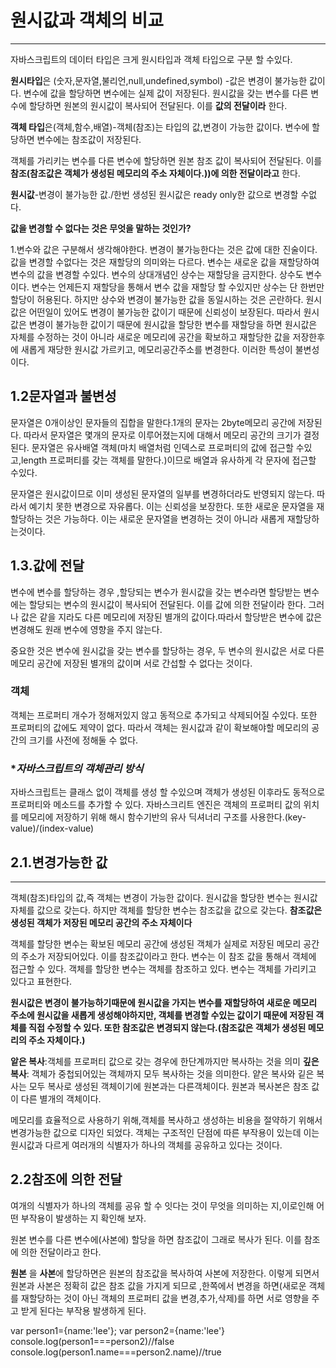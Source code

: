 # 원시값과 객체의 비교

<hr>

자바스크립트의 데이터 타입은 크게 원시타입과 객체 타입으로 구분 할 수있다.

**원시타입**은 (숫자,문자열,불리언,null,undefined,symbol) -값은 변경이 불가능한 값이다. 변수에 값을 할당하면 변수에는 실제 값이 저장된다. 
원시값을 갖는 변수를 다른 변수에 할당하면 원본의 원시값이 복사되어 전달된다.
이를 **값의 전달이라** 한다. 

**객체 타입**은(객체,함수,배열)-객체(참조)는 타입의 값,변경이 가능한 값이다. 변수에 할당하면 변수에는 참조값이 저장된다.

객체를 가리키는 변수를 다른 변수에 할당하면 원본 참조 값이 복사되어 전달된다. 이를  **참조(참조값은 객체가 생성된 메모리의 주소 자체이다.))에 의한 전달이라고** 한다.



**원시값**-변경이 불가능한 값./한번 생성된 원시값은 ready only한 값으로 변경할 수없다.

**값을 변경할 수 없다는 것은 무엇을 말하는 것인가?**

1.변수와 값은 구분해서 생각해야한다. 변경이 불가능한다는 것은 값에 대한 진술이다.
값을 변경할 수없다는 것은 재할당의 의미와는 다르다. 변수는 새로운 값을 재할당하여  변수의 값을 변경할 수있다. 변수의 상대개념인 상수는 재할당을 금지한다. 상수도 변수이다. 변수는 언제든지 재할당을 통해서 변수 값을 재할당 할 수있지만 상수는 단 한번만 할당이 허용된다. 
하지만 상수와 변경이 불가능한 값을 동일시하는 것은 곤란하다. 원시값은 어떤일이 있어도 변경이 불가능한 값이기 때문에 신뢰성이 보장된다.
따라서 원시값은 변경이 불가능한 값이기 때문에 원시값을 할당한 변수를 재할당을 하면 원시값은 자체를 수정하는 것이 아니라  새로운 메모리에 공간을 확보하고 재할당한 값을 저장한후에   새롭게 재당한 원시값 가르키고, 메모리공간주소를 변경한다.
이러한 특성이 불변성이다.

## 1.2문자열과 불변성

문자열은 0개이상인 문자들의 집합을 말한다.1개의 문자는 2byte메모리 공간에 저장된다. 따라서 문자열은 몇개의 문자로 이루어졌는지에 대해서 메모리 공간의 크기가 결정된다.
문자열은 유사배열 객체(마치 배열처럼 인덱스로 프로퍼티의 값에 접근할 수있고,length 프로퍼티를 갖는 객체를 말한다.)이므로 배열과 유사하게 각 문자에 접근할 수있다.

문자열은 원시값이므로 이미 생성된 문자열의 일부를 변경하더라도 반영되지 않는다. 따라서 예기치 못한 변경으로 자유롭다. 이는 신뢰성을 보장한다. 또한 새로운 문자열을 재할당하는 것은 가능하다. 이는 새로운 문자열을 변경하는 것이 아니라 새롭게 재할당하는것이다.

## 1.3.값에 전달

변수에 변수를 할당하는 경우 ,할당되는 변수가 원시값을 갖는 변수라면 할당받는 변수에는 할당되는 변수의 원시값이 복사되어 전달된다. 이를  값에 의한 전달이라 한다.
그러나 값은 같을 지라도 다른 메모리에 저장된 별개의 값이다.따라서 할당받은 변수에 값은 변경해도 원래 변수에 영향을 주지 않는다.

중요한 것은 변수에 원시값을 갖는 변수를 할당하는 경우, 두 변수의 원시값은 서로 다른 메모리 공간에 저장된 별개의 값이며 서로 간섭할 수 없다는 것이다.

### 객체 

객체는 프로퍼티 개수가 정해저있지 않고 동적으로 추가되고 삭제되어질 수있다. 또한 프로퍼티의 값에도 제약이 없다. 따라서 객체는 원시값과 같이 확보해야할 메모리의  공간의 크기를 사전에 정해둘 수 없다.

### **자바스크립트의 객체관리 방식*

자바스크립트는 클래스 없이 객체를 생성  할 수있으며 객체가 생성된 이후라도 동적으로 프로퍼티와 메소드를 추가할 수 있다. 자바스크리트 엔진은 객체의 프로퍼티 값의 위치를 메모리에 저장하기 위해 해시 함수기반의 유사 딕셔너리 구조를 사용한다.(key-value)/(index-value)

## 2.1.변경가능한 값

<hr>

객체(참조)타입의 값,즉 객체는 변경이 가능한 값이다.
원시값을 할당한 변수는 원시값 자체를 값으로 갖는다. 하지만 객체를 할당한 변수는 참조값을 값으로 갖는다. 
 **참조값은 생성된 객체가 저장된 메모리 공간의 주소 자체이다**

 객체를 할당한 변수는 확보된 메모리 공간에 생성된 객체가 실제로 저장된 메모리 공간의 주소가 저장되어있다. 이를 참조값이라고 한다. 변수는 이 참조 값을 통해서 객체에 접근할 수 있다.
객체를 할당한 변수는 객체를 참조하고 있다. 변수는 객체를 가리키고 있다고 표현한다.

**원시값은 변경이 불가능하기때문에  원시값을 가지는 변수를 재할당하여 새로운 메모리 주소에 원시값을 새롭게 생성해야하지만, 객체를 변경할 수있는 값이기 때문에 저장된 객체를 직접 수정할 수 있다.  또한 참조값은 변경되지 않는다.(참조값은 객체가 생성된 메모리의 주소 자체이다.)**

**앝은 복사**:객체를 프로퍼티 값으로 갖는 경우에 한단계까지만 복사하는 것을 의미
**깊은 복사**: 객체가 중첩되어있는 객체까지 모두 복사하는 것을 의미한다.
얕은 복사와 깉은 복사는 모두 복사로 생성된 객체이기에 원본과는 다른객체이다. 원본과 복사본은 참조 값이 다른 별개의 객체이다.

메모리를 효율적으로 사용하기 위해,객체를 복사하고 생성하는 비용을 절약하기 위해서 변경가능한 값으로 디자인 되었다. 객체는 구조적인 단점에 따른 부작용이 있는데 이는 원시값과 다르게 여러개의 식별자가 하나의 객체를 공유하고 있다는 것이다.

## 2.2참조에 의한 전달

여개의 식별자가 하나의 객체를 공유 할 수 잇다는 것이 무엇을 의미하는 지,이로인해 어떤 부작용이 발생하는 지 확인해 보자.

원본 변수를 다른 변수에(사본에) 할당을 하면  참조값이 그래로 복사가 된다.
이를 참조에 의한 전달이라고 한다.

**원본** 을 **사본**에 할당하면은 원본의 참조값을 복사하여 사본에 저장한다. 이렇게 되면서 원본과 사본은 정확히 값은 참조 값을 가지게 되므로 ,한쪽에서 변경을 하면(새로운 객체를 재할당하는 것이 아닌 객체의 프로퍼티 값을 변경,추가,삭제)를 하면 서로 영향을 주고 받게 된다는  부작용 발생하게 된다.

var person1={name:'lee'}; var person2={name:'lee'}
console.log(person1===person2)//false
console.log(person1.name===person2.name)//true











